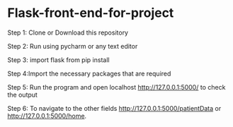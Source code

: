 # Flask-front-end-for-project
Step 1: Clone or Download this repository

Step 2: Run using pycharm or any text editor

Step 3: import flask from pip install

Step 4:Import the necessary packages that are required

Step 5: Run the program and open localhost http://127.0.0.1:5000/ to check the output

Step 6: To navigate to the other fields http://127.0.0.1:5000/patientData or http://127.0.0.1:5000/home.
